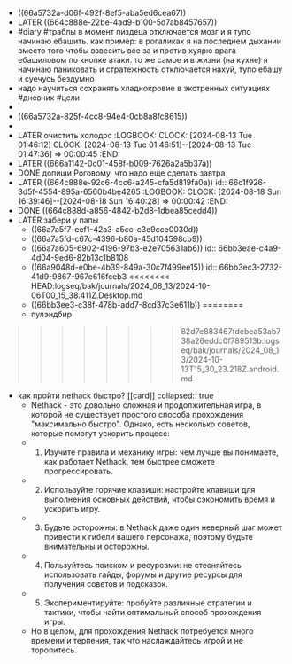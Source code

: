 - ((66a5732a-d06f-492f-8ef5-aba5ed6cea67))
- LATER ((664c888e-22be-4ad9-b100-5d7ab8457657))
- #diary #траблы в момент пиздеца отключается мозг и я тупо начинаю ебашить. как пример: в рогаликах я на последнем дыхании вместо того чтобы взвесить все за и против хуярю врага ебашиловом по кнопке атаки. то же самое и в жизни (на кухне) я начинаю паниковать и стратежность отключается нахуй, тупо ебашу и суечусь бездумно
- надо научиться сохранять хладнокровие в экстренных ситуациях #дневник #цели
-
- ((66a5732a-825f-4cc8-94e4-0cb8a8fc8615))
-
- LATER очистить холодос
  :LOGBOOK:
  CLOCK: [2024-08-13 Tue 01:46:12]
  CLOCK: [2024-08-13 Tue 01:46:51]--[2024-08-13 Tue 01:47:36] =>  00:00:45
  :END:
- LATER ((666a1142-0c01-458f-b009-7626a2a5b37a))
- DONE допиши Роговому, что надо еще сделать завтра
- LATER ((664c888e-92c6-4cc6-a245-cfa5d819fa0a))
  id:: 66c1f926-3d5f-4554-895a-6560b4be4265
  :LOGBOOK:
  CLOCK: [2024-08-18 Sun 16:39:46]--[2024-08-18 Sun 16:40:28] =>  00:00:42
  :END:
- DONE ((664c888d-a856-4842-b2d8-1dbea85cedd4))
- LATER забери у папы
	- ((66a7a5f7-eef1-42a3-a5cc-c3e9cce0030d))
	- ((66a7a5fd-c67c-4396-b80a-45d104598cb9))
	- ((66a7a605-6902-4196-97b3-e2e705631ab6))
	  id:: 66bb3eae-c4a9-4d04-9ed6-82b13c1b8108
	- ((66a9048d-e0be-4b39-849a-30c7f499ee15))
	  id:: 66bb3ec3-2732-41d9-9867-967e616fceb3
<<<<<<<< HEAD:logseq/bak/journals/2024_08_13/2024-10-06T00_15_38.411Z.Desktop.md
	- ((66bb3ee3-c38f-478b-add7-8cd37c3e611b))
========
	- пулэндбир
>>>>>>>> 82d7e883467fdebea53ab738a26eddc0f789513b:logseq/bak/journals/2024_08_13/2024-10-13T15_30_23.218Z.android.md
	-
- как пройти nethack быстро? [[card]]
  collapsed:: true
	- Nethack - это довольно сложная и продолжительная игра, в которой не существует простого способа прохождения "максимально быстро". Однако, есть несколько советов, которые помогут ускорить процесс:
	- 1. Изучите правила и механику игры: чем лучше вы понимаете, как работает Nethack, тем быстрее сможете прогрессировать.
	- 2. Используйте горячие клавиши: настройте клавиши для выполнения основных действий, чтобы сэкономить время и ускорить игру.
	- 3. Будьте осторожны: в Nethack даже один неверный шаг может привести к гибели вашего персонажа, поэтому будьте внимательны и осторожны.
	- 4. Пользуйтесь поиском и ресурсами: не стесняйтесь использовать гайды, форумы и другие ресурсы для получения советов и подсказок.
	- 5. Экспериментируйте: пробуйте различные стратегии и тактики, чтобы найти оптимальный способ прохождения игры.
	- Но в целом, для прохождения Nethack потребуется много времени и терпения, так что наслаждайтесь игрой и не торопитесь.